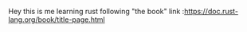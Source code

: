 Hey this is me learning rust following "the book"
link :https://doc.rust-lang.org/book/title-page.html